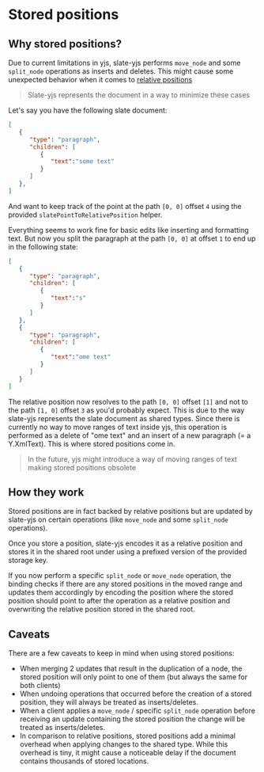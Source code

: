 # Stored positions

## Why stored positions?

Due to current limitations in yjs, slate-yjs performs `move_node` and some `split_node` operations as inserts and deletes. This might cause some unexpected behavior when it comes to [relative positions](https://docs.yjs.dev/api/relative-positions)

> Slate-yjs represents the document in a way to minimize these cases

Let's say you have the following slate document:

```json
[
   {
      "type": "paragraph",
      "children": [
         {
            "text":"some text"
         }
      ]
   },
]
```

And want to keep track of the point at the path `[0, 0]` offset `4` using the provided `slatePointToRelativePosition` helper.

Everything seems to work fine for basic edits like inserting and formatting text. But now you split the paragraph at the path `[0, 0]` at offset `1` to end up in the following state:

```json
[
   {
      "type": "paragraph",
      "children": [
         {
            "text":"s"
         }
      ]
   },
   {
      "type": "paragraph",
      "children": [
         {
            "text":"ome text"
         }
      ]
   }
]
```

The relative position now resolves to the path `[0, 0]` offset `[1]` and not to the path `[1, 0]` offset `3` as you'd probably expect. This is due to the way slate-yjs represents the slate document as shared types. Since there is currently no way to move ranges of text inside yjs, this operation is performed as a delete of "ome text" and an insert of a new paragraph (= a Y.XmlText). This is where stored positions come in.

> In the future, yjs might introduce a way of moving ranges of text making stored positions obsolete

## How they work

Stored positions are in fact backed by relative positions but are updated by slate-yjs on certain operations (like `move_node` and some `split_node` operations).

Once you store a position, slate-yjs encodes it as a relative position and stores it in the shared root under using a prefixed version of the provided storage key.

If you now perform a specific `split_node` or `move_node` operation, the binding checks if there are any stored positions in the moved range and updates them accordingly by encoding the position where the stored position should point to after the operation as a relative position and overwriting the relative position stored in the shared root.

## Caveats

There are a few caveats to keep in mind when using stored positions:

* When merging 2 updates that result in the duplication of a node, the stored position will only point to one of them (but always the same for both clients)
* When undoing operations that occurred before the creation of a stored position, they will always be treated as inserts/deletes.
* When a client applies a `move_node` / specific `split_node` operation before receiving an update containing the stored position the change will be treated as inserts/deletes.
* In comparison to relative positions, stored positions add a minimal overhead when applying changes to the shared type. While this overhead is tiny, it might cause a noticeable delay if the document contains thousands of stored locations.
